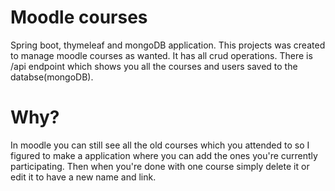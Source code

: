 # Moodle courses
Spring boot, thymeleaf and mongoDB application.
This projects was created to manage moodle courses as wanted. It has all crud operations. 
There is /api endpoint which shows you all the courses and users saved to the databse(mongoDB).
# Why?
In moodle you can still see all the old courses which you attended to so I figured to make a application where you can add the ones you're currently participating. 
Then when you're done with one course simply delete it or edit it to have a new name and link.

